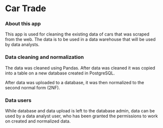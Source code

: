 # Car Trade

### About this app

This app is used for cleaning the existing data of cars that was scraped from the web. The data is to be used in a data warehouse that will be used by data analysts.

### Data cleaning and normalization

The data was cleaned using Pandas. After data was cleaned it was copied into a table on a new database created in PostgreSQL. 

After data was uploaded to a database, it was then normalized to the second normal form (2NF).


### Data users

While database and data upload is left to the database admin, data can be used by a data analyst user, who has been granted the permissions to work on created and normalized data.